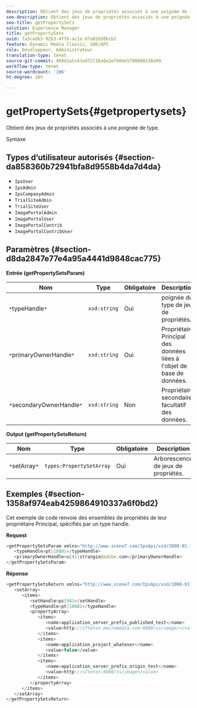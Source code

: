 ```yaml
---
description: Obtient des jeux de propriétés associés à une poignée de type.
seo-description: Obtient des jeux de propriétés associés à une poignée de type.
seo-title: getPropertySets
solution: Experience Manager
title: getPropertySets
uuid: fa3cadb3-92b3-4ffb-ac1e-87a01b98bcb2
feature: Dynamic Media Classic, SDK/API
role: Développeur, Administrateur
translation-type: tm+mt
source-git-commit: 469d1a5c43a972116a8a2efb0de5708800130a99
workflow-type: tm+mt
source-wordcount: '106'
ht-degree: 16%

---
```



# getPropertySets{#getpropertysets}

Obtient des jeux de propriétés associés à une poignée de type.

Syntaxe

## Types d’utilisateur autorisés {#section-da858360b72941bfa8d9558b4da7d4da}

* `IpsUser`
* `IpsAdmin`
* `IpsCompanyAdmin`
* `TrialSiteAdmin`
* `TrialSiteUser`
* `ImagePortalAdmin`
* `ImagePortalUser`
* `ImagePortalContrib`
* `ImagePortalContribUser`

## Paramètres {#section-d8da2847e77e4a95a4441d9848cac775}

**Entrée (getPropertySetsParam)**

| Nom | Type | Obligatoire | Description |
|---|---|---|---|
| `*`typeHandle`*` | `xsd:string` | Oui | poignée du type de jeu de propriétés. |
| `*`primaryOwnerHandle`*` | `xsd:string` | Oui | Propriétaire Principal des données liées à l&#39;objet de base de données. |
| `*`secondaryOwnerHandle`*` | `xsd:string` | Non | Propriétaire secondaire facultatif des données. |

**Output (getPropertySetsReturn)**

| Nom | Type | Obligatoire | Description |
|---|---|---|---|
| `*`setArray`*` | `types:PropertySetArray` | Oui | Arborescence de jeux de propriétés. |

## Exemples {#section-1358af974eab4259864910337a6f0bd2}

Cet exemple de code renvoie des ensembles de propriétés de leur propriétaire Principal, spécifiés par un type handle.

**Request**

```java
<getPropertySetsParam xmlns="http://www.scene7.com/IpsApi/xsd/2008-01-15">
   <typeHandle>pt|10801</typeHandle>
   <primaryOwnerHandle>u|41|strangio@adobe.com</primaryOwnerHandle>
</getPropertySetsParam>
```

**Réponse**

```java
<getPropertySetsReturn xmlns="http://www.scene7.com/IpsApi/xsd/2008-01-15">
   <setArray>
      <items>
         <setHandle>ps|941</setHandle>
         <typeHandle>pt|10801</typeHandle>
         <propertyArray>
            <items>
               <name>application_server_prefix_published_test</name>
               <value>http://s7teton.macromedia.com:8080/is/image/</value>
            </items>
            <items>
               <name>application_project_whatever</name>
               <value>false</value>
            </items>
            <items>
               <name>application_server_prefix_origin_test</name>
               <value>http://s7teton:8080/is/image</value>
            </items>
         </propertyArray>
      </items>
   </setArray>
</getPropertySetsReturn>
```

